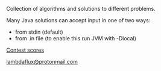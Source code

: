 Collection of algorithms and solutions to different problems.

Many Java solutions can accept input in one of two ways:
- from stdin (default)
- from <CLASSNAME>.in file (to enable this run JVM with -Dlocal)

[Contest scores](/contests)


lambdaflux@protonmail.com
